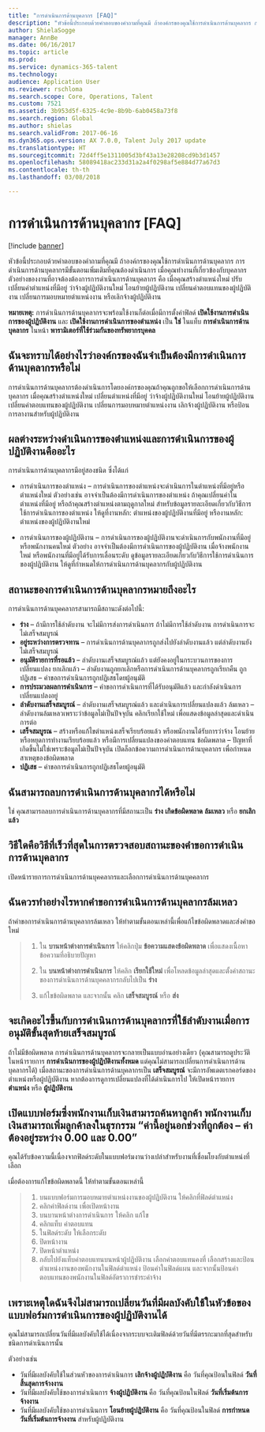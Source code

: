 ```yaml
---
title: "การดำเนินการด้านบุคลากร [FAQ]"
description: "หัวข้อนี้ประกอบด้วยคำตอบของคำถามที่คุณมี ถ้าองค์กรของคุณใช้การดำเนินการด้านบุคลากร การดำเนินการด้านบุคลากรมีขั้นตอนเพิ่มเติมที่คุณต้องดำเนินการ เมื่อคุณทำงานที่เกี่ยวข้องกับบุคลากร"
author: ShielaSogge
manager: AnnBe
ms.date: 06/16/2017
ms.topic: article
ms.prod: 
ms.service: dynamics-365-talent
ms.technology: 
audience: Application User
ms.reviewer: rschloma
ms.search.scope: Core, Operations, Talent
ms.custom: 7521
ms.assetid: 3b953d5f-6325-4c9e-8b9b-6ab0458a73f8
ms.search.region: Global
ms.author: shielas
ms.search.validFrom: 2017-06-16
ms.dyn365.ops.version: AX 7.0.0, Talent July 2017 update
ms.translationtype: HT
ms.sourcegitcommit: 72d4ff5e1311005d3bf43a13e28208cd9b3d1457
ms.openlocfilehash: 58089418ac233d31a2a4f0298af5e884d77a67d3
ms.contentlocale: th-th
ms.lasthandoff: 03/08/2018

---
```


# <a name="personnel-actions-faq"></a>การดำเนินการด้านบุคลากร [FAQ]

[!include [banner](includes/banner.md)]

หัวข้อนี้ประกอบด้วยคำตอบของคำถามที่คุณมี ถ้าองค์กรของคุณใช้การดำเนินการด้านบุคลากร การดำเนินการด้านบุคลากรมีขั้นตอนเพิ่มเติมที่คุณต้องดำเนินการ เมื่อคุณทำงานที่เกี่ยวข้องกับบุคลากร ตัวอย่างของงานที่อาจต้องต้องการการดำเนินการด้านบุคลากร คือ เมื่อคุณสร้างตำแหน่งใหม่ ปรับเปลี่ยนค่าตำแหน่งที่มีอยู่ ว่าจ้างผู้ปฏิบัติงานใหม่ โอนย้ายผู้ปฏิบัติงาน เปลี่ยนค่าตอบแทนของผู้ปฏิบัติงาน เปลี่ยนการมอบหมายตำแหน่งงาน หรือเลิกจ้างผู้ปฏิบัติงาน

**หมายเหตุ:** การดำเนินการด้านบุคลากรจะพร้อมใช้งานก็ต่อเมื่อมีการตั้งค่าฟิลด์ **เปิดใช้งานการดำเนินการของผู้ปฏิบัติงาน** และ **เปิดใช้งานการดำเนินการของตำแหน่ง** เป็น **ใช่** ในแท็บ **การดำเนินการด้านบุคลากร** ในหน้า **พารามิเตอร์ที่ใช้ร่วมกันของทรัพยากรบุคคล** 

## <a name="how-can-i-tell-if-my-organization-requires-personnel-actions"></a>ฉันจะทราบได้อย่างไรว่าองค์กรของฉันจำเป็นต้องมีการดำเนินการด้านบุคลากรหรือไม่
การดำเนินการด้านบุคลากรต้องดำเนินการโดยองค์กรของคุณถ้าคุณถูกขอให้เลือกการดำเนินการด้านบุคลากร เมื่อคุณสร้างตำแหน่งใหม่ เปลี่ยนตำแหน่งที่มีอยู่ ว่าจ้างผู้ปฏิบัติงานใหม่ โอนย้ายผู้ปฏิบัติงาน เปลี่ยนค่าตอบแทนของผู้ปฏิบัติงาน เปลี่ยนการมอบหมายตำแหน่งงาน เลิกจ้างผู้ปฏิบัติงาน หรือป้อนการลางานสำหรับผู้ปฏิบัติงาน 

## <a name="what-is-the-difference-between-a-position-action-and-a-worker-action"></a>ผลต่างระหว่างดำเนินการของตำแหน่งและการดำเนินการของผู้ปฏิบัติงานคืออะไร
การดำเนินการด้านบุคลากรมีอยู่สองชนิด ซึ่งได้แก่

- การดำเนินการของตำแหน่ง – การดำเนินการของตำแหน่งจะดำเนินการในตำแหน่งที่มีอยู่หรือตำแหน่งใหม่ ตัวอย่างเช่น อาจจำเป็นต้องมีการดำเนินการของตำแหน่ง ถ้าคุณเปลี่ยนค่าในตำแหน่งที่มีอยู่ หรือถ้าคุณสร้างตำแหน่งตามฤดูกาลใหม่ สำหรับข้อมูลรายละเอียดเกี่ยวกับวิธีการใช้การดำเนินการของตำแหน่ง ให้ดูที่งานหลัก: ตำแหน่งของผู้ปฏิบัติงานที่มีอยู่ หรืองานหลัก: ตำแหน่งของผู้ปฏิบัติงานใหม่

- การดำเนินการของผู้ปฏิบัติงาน – การดำเนินการของผู้ปฏิบัติงานจะดำเนินการกับพนักงานที่มีอยู่หรือพนักงานคนใหม่ ตัวอย่าง อาจจำเป็นต้องมีการดำเนินการของผู้ปฏิบัติงาน เมื่อจ้างพนักงานใหม่ หรือพนักงานที่มีอยู่ได้รับการเลื่อนระดับ ดูข้อมูลรายละเอียดเกี่ยวกับวิธีการใช้การดำเนินการของผู้ปฏิบัติงาน ให้ดูที่กำหนดให้การดำเนินการด้านบุคลากรกับผู้ปฏิบัติงาน

## <a name="what-do-the-statuses-of-the-personnel-actions-mean"></a>สถานะของการดำเนินการด้านบุคลากรหมายถึงอะไร
การดำเนินการด้านบุคคลากรสามารถมีสถานะดังต่อไปนี้:

- **ร่าง** – ถ้ามีการใช้ลำดับงาน จะไม่มีการส่งการดำเนินการ ถ้าไม่มีการใช้ลำดับงาน การดำเนินการจะไม่เสร็จสมบูรณ์
- **อยู่ระหว่างการตรวจทาน** – การดำเนินการด้านบุคลากรถูกส่งไปยังลำดับงานแล้ว แต่ลำดับงานยังไม่เสร็จสมบูรณ์
- **อนุมัติรายการที่รอแล้ว** – ลำดับงานเสร็จสมบูรณ์แล้ว แต่ยังคงอยู่ในกระบวนการของการเปลี่ยนแปลง ยกเลิกแล้ว – ลำดับงานถูกยกเลิกหรือการดำเนินการด้านบุคลากรถูกเรียกคืน ถูกปฏิเสธ – คำขอการดำเนินการถูกปฏิเสธโดยผู้อนุมัติ
- **การประมวลผลการดำเนินการ** – คำขอการดำเนินการที่ได้รับอนุมัติแล้ว และกำลังดำเนินการเปลี่ยนแปลงอยู่
- **ลำดับงานเสร็จสมบูรณ์**  – ลำดับงานเสร็จสมบูรณ์แล้ว และดำเนินการเปลี่ยนแปลงแล้ว ล้มเหลว – ลำดับงานล้มเหลวเพราะว่าข้อมูลไม่เป็นปัจจุบัน คลิกเรียกใช้ใหม่ เพื่อแสดงข้อมูลล่าสุดและดำเนินการต่อ
- **เสร็จสมบูรณ** – สร้างหรือแก้ไขตำแหน่งเสร็จเรียบร้อยแล้ว หรือพนักงานได้รับการว่าจ้าง โอนย้าย หรือหยุดการทำงานเรียบร้อยแล้ว หรือมีการเปลี่ยนแปลงของค่าตอบแทน ข้อผิดพลาด – ปัญหาที่เกิดขึ้นไม่ใช่เพราะข้อมูลไม่เป็นปัจจุบัน เปิดล็อกข้อความการดำเนินการด้านบุคลากร เพื่อกำหนดสาเหตุของข้อผิดพลาด
- **ปฏิเสธ** – คำขอการดำเนินการถูกปฏิเสธโดยผู้อนุมัติ

## <a name="can-i-delete-a-personnel-action"></a>ฉันสามารถลบการดำเนินการด้านบุคลากรได้หรือไม่
ใช่ คุณสามารถลบการดำเนินการด้านบุคลากรที่มีสถานะเป็น **ร่าง** **เกิดข้อผิดพลาด** **ล้มเหลว** หรือ **ยกเลิกแล้ว**

## <a name="what-is-the-fastest-way-to-check-the-status-of-a-personnel-action-request"></a>วิธีใดคือวิธีที่เร็วที่สุดในการตรวจสอบสถานะของคำขอการดำเนินการด้านบุคลากร
เปิดหน้ารายการการดำเนินการด้านบุคคลากรและเลือกการดำเนินการด้านบุคคลากร

## <a name="what-should-i-do-if-a-personnel-action-request-fails"></a>ฉันควรทำอย่างไรหากคำขอการดำเนินการด้านบุคลากรล้มเหลว
ถ้าคำขอการดำเนินการด้านบุคลากรล้มเหลว ให้ทำตามขั้นตอนเหล่านี้เพื่อแก้ไขข้อผิดพลาดและส่งคำขอใหม่

> 1. ใน **บานหน้าต่างการดำเนินการ** ให้คลิกปุ่ม **ข้อความแสดงข้อผิดพลาด** เพื่อแสดงเนื้อหาข้อความที่อธิบายปัญหา
> 
> 2. ใน **บนหน้าต่างการดำเนินการ** ให้คลิก **เรียกใช้ใหม่** เพื่อโหลดข้อมูลล่าสุดและตั้งค่าสถานะของการดำเนินการด้านบุคคลากรกลับไปเป็น **ร่าง**
> 
> 3. แก้ไขข้อผิดพลาด และจากนั้น คลิก **เสร็จสมบูรณ์** หรือ **ส่ง**

## <a name="what-happens-to-a-personnel-action-that-uses-workflow-when-the-final-approval-is-completed"></a>จะเกิดอะไรขึ้นกับการดำเนินการด้านบุคลากรที่ใช้ลำดับงานเมื่อการอนุมัติขั้นสุดท้ายเสร็จสมบูรณ์
ถ้าไม่มีข้อผิดพลาด การดำเนินการด้านบุคลากรจะกลายเป็นแบบอ่านอย่างเดียว (คุณสามารถดูประวัติในหน้ารายการ **การดำเนินการของผู้ปฏิบัติงานทั้งหมด** แต่คุณไม่สามารถเปลี่ยนการดำเนินการด้านบุคลากรได้) เมื่อสถานะของการดำเนินการด้านบุคลากรเป็น **เสร็จสมบูรณ์** จะมีการอัพเดตเรกคอร์ดของตำแหน่งหรือผู้ปฏิบัติงาน หากต้องการดูการเปลี่ยนแปลงที่ได้ดำเนินการไป ให้เปิดหน้ารายการ **ตำแหน่ง** หรือ **ผู้ปฏิบัติงาน**

## <a name="why-do-i-receive-the-following-error-when-i-enter-a-non-zero-value-in-the-pay-rate-field-the-value-is-out-of-its-valid-range--it-much-be-between-000-and-000"></a>เปิดแบบฟอร์มซึ่งพนักงานเก็บเงินสามารถค้นหาลูกค้า พนักงานเก็บเงินสามารถเพิ่มลูกค้าลงในธุรกรรม “ค่านี้อยู่นอกช่วงที่ถูกต้อง – ค่าต้องอยู่ระหว่าง 0.00 และ 0.00”
คุณได้รับข้อความนี้เนื่องจากฟิลด์ระดับในแบบฟอร์มงานว่างเปล่าสำหรับงานที่เชื่อมโยงกับตำแหน่งที่เลือก

เมื่อต้องการแก้ไขข้อผิดพลาดนี้ ให้ทำตามขั้นตอนเหล่านี้

> 1. บนแบบฟอร์มการมอบหมายตำแหน่งงานของผู้ปฏิบัติงาน ให้คลิกที่ฟิลด์ตำแหน่ง  
> 2. คลิกค่าฟิลด์งาน เพื่อเปิดหน้างาน
> 3. บนบานหน้าต่างการดำเนินการ ให้คลิก แก้ไข
> 4. คลิกแท็บ ค่าตอบแทน
> 5. ในฟิลด์ระดับ ให้เลือกระดับ
> 6. ปิดหน้างาน
> 7. ปิดหน้าตำแหน่ง
> 8. กลับไปยังแท็บค่าตอบแทนบนหน้าผู้ปฏิบัติงาน เลือกค่าตอบแทนคงที่  เลือกสร้างและป้อนตำแหน่งงานของพนักงานในฟิลด์ตำแหน่ง  ป้อนค่าในฟิลด์แผน และจากนั้นป้อนค่าตอบแทนของพนักงานในฟิลด์อัตราการชำระค่าจ้าง

## <a name="why-cant-i-change-the-effective-date-in-the-header-of-the-worker-action-form"></a>เพราะเหตุใดฉันจึงไม่สามารถเปลี่ยนวันที่มีผลบังคับใช้ในหัวข้อของแบบฟอร์มการดำเนินการของผู้ปฏิบัติงานได้
คุณไม่สามารถเปลี่ยนวันที่มีผลบังคับใช้ได้เนื่องจากระบบจะเติมฟิลด์ด้วยวันที่มีตรรกะมากที่สุดสำหรับชนิดการดำเนินการนั้น

ตัวอย่างเช่น 

- วันที่มีผลบังคับใช้ในส่วนหัวของการดำเนินการ **เลิกจ้างผู้ปฏิบัติงาน** คือ วันที่คุณป้อนในฟิลด์ **วันที่สิ้นสุดการจ้างงาน**
- วันที่มีผลบังคับใช้ของการดำเนินการ **จ้างผู้ปฏิบัติงาน** คือ วันที่คุณป้อนในฟิลด์ **วันที่เริ่มต้นการจ้างงาน**
- วันที่มีผลบังคับใช้ของการดำเนินการ **โอนย้ายผู้ปฏิบัติงาน** คือ วันที่คุณป้อนในฟิลด์ **การกำหนดวันที่เริ่มต้นการจ้างงาน** สำหรับผู้ปฏิบัติงาน


